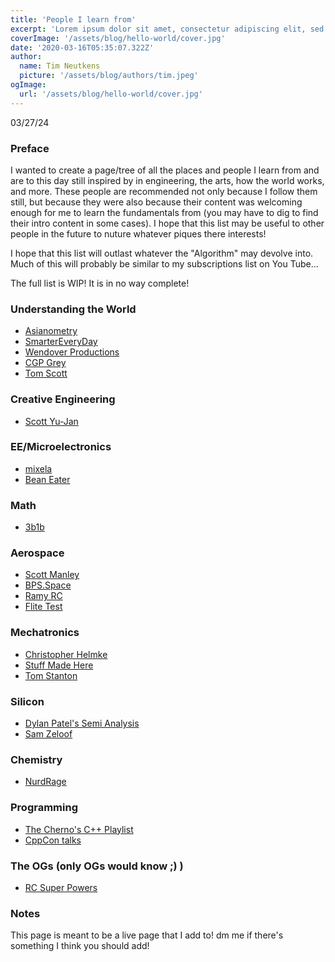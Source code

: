 ```yaml
---
title: 'People I learn from'
excerpt: 'Lorem ipsum dolor sit amet, consectetur adipiscing elit, sed do eiusmod tempor incididunt ut labore et dolore magna aliqua. Praesent elementum facilisis leo vel fringilla est ullamcorper eget. At imperdiet dui accumsan sit amet nulla facilities morbi tempus.'
coverImage: '/assets/blog/hello-world/cover.jpg'
date: '2020-03-16T05:35:07.322Z'
author:
  name: Tim Neutkens
  picture: '/assets/blog/authors/tim.jpeg'
ogImage:
  url: '/assets/blog/hello-world/cover.jpg'
---
```


03/27/24

### Preface

I wanted to create a page/tree of all the places and people I learn from and are to this day still inspired by in engineering, the arts, how the world works, and more. These people are recommended not only because I follow them still, but because they were also because their content was welcoming enough for me to learn the fundamentals from (you may have to dig to find their intro content in some cases). I hope that this list may be useful to other people in the future to nuture whatever piques there interests!

I hope that this list will outlast whatever the "Algorithm" may devolve into. Much of this will probably be similar to my subscriptions list on You Tube...

The full list is WIP! It is in no way complete!

### Understanding the World
- [Asianometry](https://www.youtube.com/@Asianometry)
- [SmarterEveryDay](https://www.youtube.com/@smartereveryday)
- [Wendover Productions](https://www.youtube.com/@Wendoverproductions)
- [CGP Grey](https://www.youtube.com/@CGPGrey)
- [Tom Scott](https://www.youtube.com/@TomScottGo)

### Creative Engineering
- [Scott Yu-Jan](https://www.youtube.com/@ScottYuJan)

### EE/Microelectronics
- [mixela](https://www.youtube.com/@mitxela)
- [Bean Eater](https://www.youtube.com/@BenEater)

### Math
- [3b1b](https://www.youtube.com/@3blue1brown)

### Aerospace
- [Scott Manley](https://www.youtube.com/@scottmanley)
- [BPS.Space](https://www.youtube.com/@BPSspace)
- [Ramy RC](https://www.youtube.com/@RamyRC)
- [Flite Test](https://www.youtube.com/@FliteTest)

### Mechatronics
- [Christopher Helmke](https://www.youtube.com/@christopherhelmke)
- [Stuff Made Here](https://www.youtube.com/@StuffMadeHere)
- [Tom Stanton](https://www.youtube.com/@TomStantonEngineering)
  
### Silicon
- [Dylan Patel's Semi Analysis](https://www.semianalysis.com/)
- [Sam Zeloof](https://www.youtube.com/@SamZeloof)

### Chemistry
- [NurdRage](https://www.youtube.com/@NurdRage)

### Programming
- [The Cherno's C++ Playlist](https://www.youtube.com/playlist?list=PLlrATfBNZ98dudnM48yfGUldqGD0S4FFb)
- [CppCon talks](https://www.youtube.com/@CppCon/videos)

### The OGs (only OGs would know ;) )
- [RC Super Powers](https://www.youtube.com/@RCSuperPowers)

### Notes
This page is meant to be a live page that I add to! dm me if there's something I think you should add!